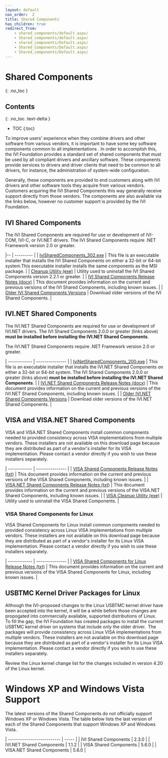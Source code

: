 ```yaml
---
layout: default
nav_order:  2
title: Shared Components
has_children: true
redirect_from: 
    - shared_components/default.aspx/
    - Shared_components/default.aspx/
    - shared_components/Default.aspx/
    - Shared_Components/Default.aspx/
    - Shared_components/Default.aspx/
---
```


# Shared Components
{: .no_toc }

## Contents
{: .no_toc .text-delta }

- TOC
{:toc}

To improve users' experience when they combine drivers and other
software from various vendors, it is important to have some key software
components common to all implementations . In order to accomplish this,
the IVI Foundation provides a standard set of shared components that
must be used by all compliant drivers and ancillary software. These
components provide services to drivers and driver clients that need to
be common to all drivers, for instance, the administration of
system-wide configuration.

Generally, these components are provided to end customers along with IVI
drivers and other software tools they acquire from various vendors.
Customers acquiring the IVI Shared Components this way generally receive
support directly from those vendors. The components are also available
via the links below, however no customer support is provided by the IVI
Foundation.

## IVI Shared Components

The IVI Shared Components are required for use or development of
IVI-COM, IVI-C, or IVI.NET drivers. The IVI Shared Components require
.NET Framework version 2.0 or greater.

|-- | --------- |
| [IviSharedComponents\_302.exe](../downloads/Shared%20Components/IviSharedComponents_302.exe)  | This file is an executable installer that installs the IVI Shared Components on either a 32-bit or 64-bit system.This executable installer installs the same components as the MSI package. |
| [Cleanup Utility (exe)](../downloads/Shared%20Components/x86/CleanupUtility.exe)  | Utility used to uninstall the IVI Shared Components version 2.2.1 or greater.                                                                                                               |
| [IVI Shared Components Release Notes (docx)](../downloads/Shared%20Components/IVI%20Shared%20Components%20Release%20Notes%203.0.docx) | This document provides information on the current and previous versions of the IVI Shared Components, including known issues.    |
| [Older IVI Shared Components Versions](OlderIviSharedComponents.html) | Download older versions of the IVI Shared Components.                                                                                                                                       |

## IVI.NET Shared Components

The IVI.NET Shared Components are required for use or development of
IVI.NET drivers. The IVI Shared Components 2.0.0 or greater (links
above) **must be installed before installing the IVI.NET Shared
Components**.

The IVI.NET Shared Components require .NET Framework version 2.0 or
greater.

| ------------ | --------------- |
| [IviNetSharedComponents\_200.exe](../downloads/Shared%20Components/IviNetSharedComponents_200.exe)                               | This file is an executable installer that installs the IVI.NET Shared Components on either a 32-bit or 64-bit system. The IVI Shared Components 2.0.0 or greater (links above) **must be installed before installing the IVI.NET Shared Components**. |
| [IVI.NET Shared Components Release Notes (docx)](../downloads/Shared%20Components/IVI.NET%20Shared%20Components%20Release%20Notes.docx) | This document provides information on the current and previous versions of the IVI.NET Shared Components, including known issues. |
| [Older IVI.NET Shared Components Versions](OlderIviNetSharedComponents.html) | Download older versions of the IVI.NET Shared Components. |

## VISA and VISA.NET Shared Components

VISA and VISA.NET Shared Components install common components needed to
provided consistency across VISA implementations from multiple vendors.
These installers are not available on this download page because they
are distributed as part of a vendor's installer for its VISA
implementation. Please contact a vendor directly if you wish to use
these installers separately.

| ------------ | --------------- |
| [VISA Shared Components Release Notes (txt)](../downloads/Shared%20Components/VISA%20Shared%20Components%20Release%20Notes_.txt)         | This document provides information on the current and previous versions of the VISA Shared Components, including known issues.     |
| [VISA.NET Shared Components Release Notes (txt)](../downloads/Shared%20Components/VISA.NET%20Shared%20Components%20Release%20Notes_.txt) | This document provides information on the current and previous versions of the VISA.NET Shared Components, including known issues. |
| [VISA Cleanup Utility (exe)](../downloads/Shared%20Components/VisaCleanupUtility_7.1.1_.exe)                                             | Utility used to uninstall the VISA Shared Components.                                                                              |

### VISA Shared Components for Linux

VISA Shared Components for Linux install common components needed to
provided consistency across Linux VISA implementations from multiple
vendors. These installers are not available on this download page
because they are distributed as part of a vendor's installer for its
Linux VISA implementation. Please contact a vendor directly if you wish
to use these installers separately.

| ------------ | --------------- |
| [VISA Shared Components for Linux Release Notes (txt)](../downloads/Shared%20Components/VISA%20Shared%20Components%20for%20Linux%20Release%20Notes.txt) | This document provides information on the current and previous versions of the VISA Shared Components for Linux, including known issues. |

## USBTMC Kernel Driver Packages for Linux

Although the IVI-proposed changes to the Linux USBTMC kernel driver have
been accepted into the kernel, it will be a while before those changes
are propogated into commercially available, supported distributions of
Linux.  To fill the gap, the IVI Foundation has created packages to
install the current USBTMC kernel driver on systems that include only
the older driver.  The packages will provide consistency across Linux
VISA implementations from multiple vendors. These installers are not
available on this download page because they are distributed as part of
a vendor's installer for its Linux VISA implementation. Please contact a
vendor directly if you wish to use these installers separately.

Review the Linux kernel change list for the changes included in version
4.20 of the Linux kernel.  

# Windows XP and Windows Vista Support

The latest versions of the Shared Components do not officially support
Windows XP or Windows Vista. The table below lists the last version of
each of the Shared Components that support Windows XP and Windows Vista.

| -------------------------- | ----- |
| IVI Shared Components      | 2.3.0 |
| IVI.NET Shared Components  | 1.1.2 |
| VISA Shared Components     | 5.6.0 |
| VISA.NET Shared Components | 5.6.0 |
